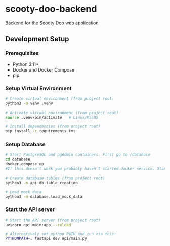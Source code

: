 # scooty-doo-backend
Backend for the Scooty Doo web application

## Development Setup

### Prerequisites
- Python 3.11+
- Docker and Docker Compose
- pip

### Setup Virtual Environment
```bash
# Create virtual environment (from project root)
python3 -m venv .venv

# Activate virtual environment (from project root)
source .venv/bin/activate   # Linux/MacOS

# Install dependencies (from project root)
pip install -r requirements.txt
```

### Setup Database
```bash
# Start PostgreSQL and pgAdmin containers. First go to /database
cd database
docker-compose up
#If this doesn't work you probably haven't started docker service. Start it and try again.

# Create database tables (from project root)
python3 -m api.db.table_creation

# Load mock data
python3 -m database.load_mock_data

```

### Start the API server
```bash
# Start the API server (from project root)
uvicorn api.main:app --reload

# Alternatively set python PATH and run via this:
PYTHONPATH=. fastapi dev api/main.py
```
